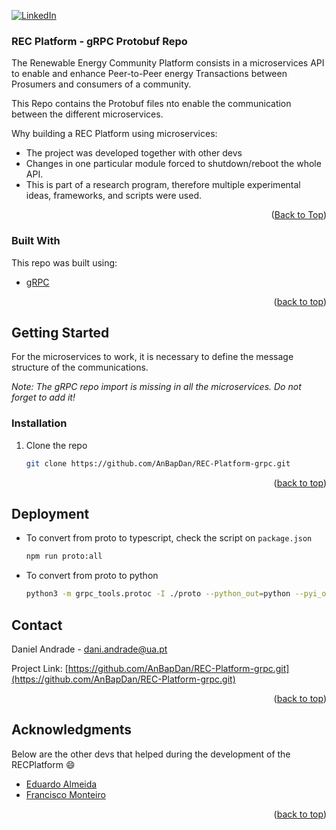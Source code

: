 <a name="readme-top"></a>

[![LinkedIn][linkedin-shield]][linkedin-url]

### REC Platform - gRPC Protobuf Repo

The Renewable Energy Community Platform consists in a microservices API to enable and enhance Peer-to-Peer energy Transactions between Prosumers and consumers of a community.

This Repo contains the Protobuf files nto enable the communication between the different microservices.

Why building a REC Platform using microservices:
* The project was developed together with other devs
* Changes in one particular module forced to shutdown/reboot the whole API.
* This is part of a research program, therefore multiple experimental ideas, frameworks, and scripts were used. 


<p align="right">(<a href="#readme-top">Back to Top</a>)</p>



### Built With

This repo was built using:

* [gRPC](https://grpc.io/)

<p align="right">(<a href="#readme-top">back to top</a>)</p>


## Getting Started

For the microservices to work, it is necessary to define the message structure of the communications.

*Note: The gRPC repo import is missing in all the microservices. Do not forget to add it!*

### Installation

1. Clone the repo
   ```sh
   git clone https://github.com/AnBapDan/REC-Platform-grpc.git
   ```

<p align="right">(<a href="#readme-top">back to top</a>)</p>

## Deployment


* To convert from proto to typescript, check the script on `package.json` 
    ```sh
    npm run proto:all
    ```


* To convert from proto to python
    ```sh
    python3 -m grpc_tools.protoc -I ./proto --python_out=python --pyi_out=python --grpc_python_out=python proto/market.proto
    ```

## Contact

Daniel Andrade - dani.andrade@ua.pt

Project Link: [https://github.com/AnBapDan/REC-Platform-grpc.git](https://github.com/AnBapDan/REC-Platform-grpc.git)

<p align="right">(<a href="#readme-top">back to top</a>)</p>


## Acknowledgments

Below are the other devs that helped during the development of the RECPlatform :smile:

* [Eduardo Almeida](https://github.com/eapsa)
* [Francisco Monteiro](https://github.com/franciscomonteiro85)

<p align="right">(<a href="#readme-top">back to top</a>)</p>


[linkedin-shield]: https://img.shields.io/badge/-LinkedIn-black.svg?style=for-the-badge&logo=linkedin&colorB=555
[linkedin-url]: https://www.linkedin.com/in/anbapdan/